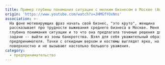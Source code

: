 ```yaml
---
title: Пример глубины понимания ситуации с мелким бизнесом в Москве (АндерСон)
origin: 'https://www.youtube.com/watch?v=JHMGfYOxNns'
association: >-
  На фоне мотивирующих фраз начать свой бизнес, "это круто", женщина
  рассказывает про трудности выживания среднего бизнеса в Москве. Меня поразила
  глубина понимания ситуации и то что она предлагала точеные решения для решения
  задачи -- выйти из зоны банкротства. Взял для себя уважительный образ
  предпринимателя. Тачки с откидным верхом и костюмы выглядят ярко, но
  поверхностно и не вызывают настолько большого уважения.
category:
  - предпринимательство
---
```


